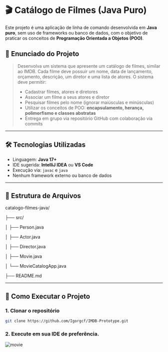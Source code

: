 # 🎬 Catálogo de Filmes (Java Puro)

Este projeto é uma aplicação de linha de comando desenvolvida em **Java puro**, sem uso de frameworks ou banco de dados, com o objetivo de praticar os conceitos de **Programação Orientada a Objetos (POO)**.

## 📘 Enunciado do Projeto

> Desenvolva um sistema que apresente um catálogo de filmes, similar ao IMDB. Cada filme deve possuir um nome, data de lançamento, orçamento, descrição, um diretor e uma lista de atores. O sistema deve permitir:
>
> - Cadastrar filmes, atores e diretores
> - Associar um filme a seus atores e diretor
> - Pesquisar filmes pelo nome (ignorar maiúsculas e minúsculas)
> - Utilizar os conceitos de POO: **encapsulamento, herança, polimorfismo e classes abstratas**
> - Entrega em grupo via repositório GitHub com colaboração via commits

---

## 🛠 Tecnologias Utilizadas

- Linguagem: **Java 17+**
- IDE sugerida: **IntelliJ IDEA** ou **VS Code**
- Execução via: `javac` e `java`
- Nenhum framework externo ou banco de dados

---

## 📂 Estrutura de Arquivos
catalogo-filmes-java/

├── src/

│ ├── Person.java

│ ├── Actor.java

│ ├── Director.java

│ ├── Movie.java

│ └── MovieCatalogApp.java

├── README.md


---

## 🚀 Como Executar o Projeto

### 1. Clonar o repositório

```bash
git clone https://github.com/Igorgcf/IMDB-Prototype.git
```

### 2. Execute em sua IDE de preferência.

![movie](https://www.open.edu/openlearn/89/af/89af357c407726b06cae191f02b749689bcab799?response-content-disposition=inline%3Bfilename%3D%22film_OLHP_786x400.jpg%22&response-content-type=image%2Fjpeg&Expires=1753981320&Signature=d56gWX9wRUMEkRZ4-M5cuDrKoYFIh9rwKy-7iUrk4SQ3xpW2WUBUN2V418RMdgAf5gphTLCVWkFsr4VG06QzPwF3tc-gZVhpgJBVfMsFx~cwKIoMMp0F~lbjiDkTgfasMR0eRf6AMxYtTZH6bRTAeanlhokY~dU41DozV4Dr05pP34oQE5NhTohrhUi0uUItSW5t3eSCmCI9E-dRxrgut2Bnl0RldcBhYVl~OUy6f0wA5gtymORGl1diAS42EmZ-jlyNizU~sa9A7DV7m0rkrFfPCG3AfwnAhTjZeD-ENpSueWH8oJuCMg8TpPGKBS7QGlTCXuzPOpgKt5nuvabZKw__&Key-Pair-Id=K87HJKWMK329B)
